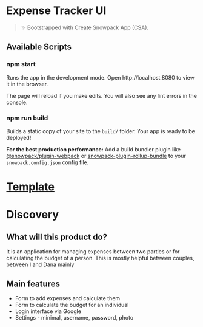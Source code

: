 # Expense Tracker UI

> ✨ Bootstrapped with Create Snowpack App (CSA).

## Available Scripts

### npm start

Runs the app in the development mode.
Open http://localhost:8080 to view it in the browser.

The page will reload if you make edits.
You will also see any lint errors in the console.

### npm run build

Builds a static copy of your site to the `build/` folder.
Your app is ready to be deployed!

**For the best production performance:** Add a build bundler plugin like [@snowpack/plugin-webpack](https://github.com/snowpackjs/snowpack/tree/main/plugins/plugin-webpack) or [snowpack-plugin-rollup-bundle](https://github.com/ParamagicDev/snowpack-plugin-rollup-bundle) to your `snowpack.config.json` config file.


# [Template](https://material-ui.com/getting-started/templates/dashboard/)

# Discovery

## What will this product do?

It is an application for managing expenses between two parties or for calculating the budget of a person.
This is mostly helpful between couples, between I and Dana mainly

## Main features

* Form to add expenses and calculate them
* Form to calculate the budget for an individual
* Login interface via Google
* Settings - minimal, username, password, photo